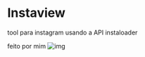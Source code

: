 # Instaview
tool para instagram usando  a API instaloader

feito por mim
![img]([https://example.com/seu-arquivo-de-imagem.png](https://cdn.discordapp.com/attachments/1050838858377482331/1233033670114152508/image.png))
